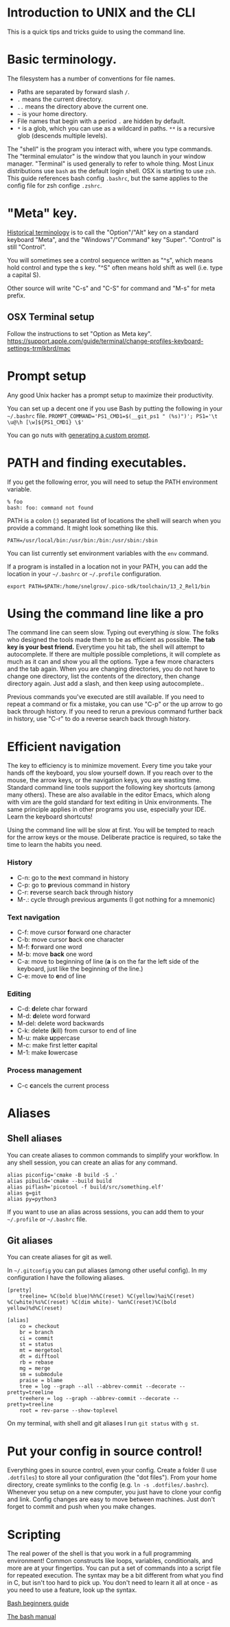 # Introduction to UNIX and the CLI
This is a quick tips and tricks guide to using the command line.

# Basic terminology.
The filesystem has a number of conventions for file names.

* Paths are separated by forward slash `/`.
* `.` means the current directory.
* `..` means the directory above the current one.
* `~` is your home directory.
* File names that begin with a period `.` are hidden by default.
* `*` is a glob, which you can use as a wildcard in paths. `**` is a recursive glob (descends multiple levels).

The "shell" is the program you interact with, where you type commands. The "terminal emulator" is the window that you launch in your window manager. "Terminal" is used generally to refer to whole thing. Most Linux distributions use `bash` as the default login shell. OSX is starting to use `zsh`. This guide references bash config `.bashrc`, but the same applies to the config file for zsh confige `.zshrc`.

# "Meta" key.
[Historical terminology](https://en.wikipedia.org/wiki/Space-cadet_keyboard) is to call the "Option"/"Alt" key on a standard keyboard "Meta", and the "Windows"/"Command" key "Super". "Control" is still "Control".

You will sometimes see a control sequence written as "^s", which means hold control and type the s key. "^S" often means hold shift as well (i.e. type a capital S).

Other source will write "C-s" and "C-S" for command and "M-s" for meta prefix.

## OSX Terminal setup
Follow the instructions to set "Option as Meta key".
https://support.apple.com/guide/terminal/change-profiles-keyboard-settings-trmlkbrd/mac

# Prompt setup
Any good Unix hacker has a prompt setup to maximize their productivity.

You can set up a decent one if you use Bash by putting the following in your `~/.bashrc` file.
`PROMPT_COMMAND='PS1_CMD1=$(__git_ps1 " (%s)")'; PS1='\t \u@\h [\w]${PS1_CMD1} \$'`

You can go nuts with [generating a custom prompt](https://bash-prompt-generator.org/).

# PATH and finding executables.
If you get the following error, you will need to setup the PATH environment variable.
```
% foo
bash: foo: command not found
```

PATH is a colon (:) separated list of locations the shell will search when you provide a command. It might look something like this.

`PATH=/usr/local/bin:/usr/bin:/bin:/usr/sbin:/sbin`

You can list currently set environment variables with the `env` command.

If a program is installed in a location not in your PATH, you can add the location in your `~/.bashrc` or `~/.profile` configuration.

`export PATH=$PATH:/home/snelgrov/.pico-sdk/toolchain/13_2_Rel1/bin`

# Using the command line like a pro
The command line can seem slow. Typing out everything *is* slow. The folks who designed the tools made them to be as efficient as possible. **The tab key is your best friend.** Everytime you hit tab, the shell will attempt to autocomplete. If there are multiple possible completions, it will complete as much as it can and show you all the options. Type a few more characters and the tab again. When you are changing directories, you do not have to change one directory, list the contents of the directory, then change directory again. Just add a slash, and then keep using autocomplete..

Previous commands you've executed are still available. If you need to repeat a command or fix a mistake, you can use "C-p" or the up arrow to go back through history. If you need to rerun a previous command further back in history, use "C-r" to do a reverse search back through history.


# Efficient navigation
The key to efficiency is to minimize movement. Every time you take your hands off the keyboard, you slow yourself down. If you reach over to the mouse, the arrow keys, or the navigation keys, you are wasting time. Standard command line tools support the following key shortcuts (among many others). These are also available in the editor Emacs, which along with vim are the gold standard for text editing in Unix environments. The same principle applies in other programs you use, especially your IDE. Learn the keyboard shortcuts!

Using the command line will be slow at first. You will be tempted to reach for the arrow keys or the mouse. Deliberate practice is required, so take the time to learn the habits you need.

### History
- C-n: go to the **n**ext command in history
- C-p: go to **p**revious command in history
- C-r: **r**everse search back through history
- M-.: cycle through previous arguments (I got nothing for a mnemonic)
### Text navigation

- C-f: move cursor **f**orward one character
- C-b: move cursor **b**ack one character
- M-f: **f**orward one word
- M-b: move **back** one word
- C-a: move to beginning of line (**a** is on the far the left side of the keyboard, just like the beginning of the line.)
- C-e: move to **e**nd of line

### Editing

- C-d: **d**elete char forward
- M-d: **d**elete word forward
- M-del: delete word backwards
- C-k: delete (**k**ill) from cursor to end of line
- M-u: make **u**ppercase
- M-c: make first letter **c**apital
- M-1: make **l**owercase

### Process management

- C-c **c**ancels the current process

# Aliases
## Shell aliases
You can create aliases to common commands to simplify your workflow. In any shell session, you can create an alias for any command.
```
alias piconfig='cmake -B build -S .'
alias pibuild='cmake --build build
alias piflash='picotool -f build/src/something.elf'
alias g=git
alias py=python3
```

If you want to use an alias across sessions, you can add them to your `~/.profile` or `~/.bashrc` file.

## Git aliases
You can create aliases for git as well.

In `~/.gitconfig` you can put aliases (among other useful config). In my configuration I have the following aliases.
```
[pretty]
    treeline= %C(bold blue)%h%C(reset) %C(yellow)%ai%C(reset) %C(white)%s%C(reset) %C(dim white)- %an%C(reset)%C(bold yellow)%d%C(reset)

[alias]
    co = checkout
    br = branch
    ci = commit
    st = status
    mt = mergetool
    dt = difftool
    rb = rebase
    mg = merge
    sm = submodule
    praise = blame
    tree = log --graph --all --abbrev-commit --decorate --pretty=treeline
    treehere = log --graph --abbrev-commit --decorate --pretty=treeline
    root = rev-parse --show-toplevel
```

On my terminal, with shell and git aliases I run `git status` with `g st`.

# Put your config in source control!
Everything goes in source control, even your config. Create a folder (I use `.dotfiles`) to store all your configuration (the "dot files"). From your home directory, create symlinks to the config (e.g. `ln -s .dotfiles/.bashrc`). Whenever you setup on a new computer, you just have to clone your config and link. Config changes are easy to move between machines.
Just don't forget to commit and push when you make changes.

# Scripting
The real power of the shell is that you work in a full programming environment! Common constructs like loops, variables, conditionals, and more are at your fingertips. You can put a set of commands into a script file for repeated execution. The syntax may be a bit different from what you find in C, but isn't too hard to pick up. You don't need to learn it all at once - as you need to use a feature, look up the syntax.

[Bash beginners guide](https://tldp.org/LDP/Bash-Beginners-Guide/html/index.html)

[The bash manual](https://www.gnu.org/software/bash/manual/bash.html)
